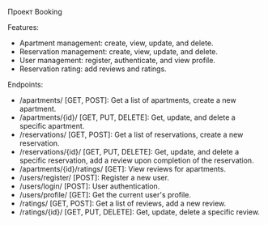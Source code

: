 Проект Booking

Features:
- Apartment management: create, view, update, and delete.
- Reservation management: create, view, update, and delete.
- User management: register, authenticate, and view profile.
- Reservation rating: add reviews and ratings.

Endpoints:
- /apartments/ [GET, POST]: Get a list of apartments, create a new apartment.
- /apartments/{id}/ [GET, PUT, DELETE]: Get, update, and delete a specific apartment.
- /reservations/ [GET, POST]: Get a list of reservations, create a new reservation.
- /reservations/{id}/ [GET, PUT, DELETE]: Get, update, and delete a specific reservation, add a review upon completion of the reservation.
- /apartments/{id}/ratings/ [GET]: View reviews for apartments.
- /users/register/ [POST]: Register a new user.
- /users/login/ [POST]: User authentication.
- /users/profile/ [GET]: Get the current user's profile.
- /ratings/ [GET, POST]: Get a list of reviews, add a new review.
- /ratings/{id}/ [GET, PUT, DELETE]: Get, update, delete a specific review.
